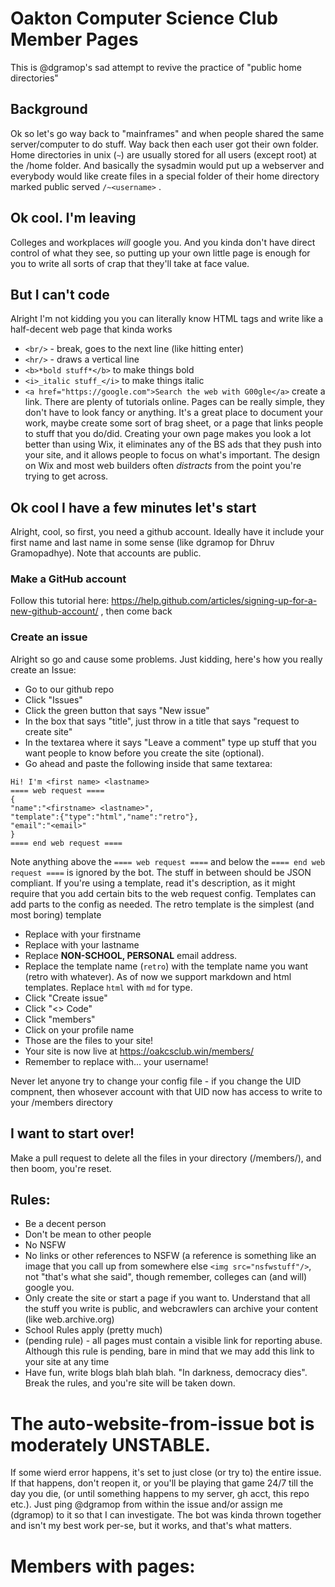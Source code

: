 # Oakton Computer Science Club Member Pages
This is @dgramop's sad attempt to revive the practice of "public home directories"

## Background
Ok so let's go way back to "mainframes" and when people shared the same server/computer to do stuff. Way back then each user got their own folder. Home directories in unix (```~```) are usually stored for all users (except root) at the /home folder. And basically the sysadmin would put up a webserver and everybody would like create files in a special folder of their home directory marked public served ```/~<username>``` .
  
## Ok cool. I'm leaving
Colleges and workplaces *will* google you. And you kinda don't have direct control of what they see, so putting up your own little page is enough for you to write all sorts of crap that they'll take at face value.

## But I can't code
Alright I'm not kidding you you can literally know HTML tags and write like a half-decent web page that kinda works
  - `<br/>` - break, goes to the next line (like hitting enter)
  - `<hr/>` - draws a vertical line
  - `<b>*bold stuff*</b>` to make things bold
  - `<i>_italic stuff_</i>` to make things italic
  - `<a href="https://google.com">Search the web with G00gle</a>` create a link.
There are plenty of tutorials online. Pages can be really simple, they don't have to look fancy or anything. It's a great place to document your work, maybe create some sort of brag sheet, or a page that links people to stuff that you do/did. Creating your own page makes you look a lot better than using Wix, it eliminates any of the BS ads that they push into your site, and it allows people to focus on what's important. The design on Wix and most web builders often _distracts_ from the point you're trying to get across.

## Ok cool I have a few minutes let's start
Alright, cool, so first, you need a github account. Ideally have it include your first name and last name in some sense (like dgramop for Dhruv Gramopadhye). Note that accounts are public.
### Make a GitHub account
Follow this tutorial here: https://help.github.com/articles/signing-up-for-a-new-github-account/ , then come back
### Create an issue
Alright so go and cause some problems. Just kidding, here's how you really create an Issue:
  - Go to our github repo
  - Click "Issues"
  - Click the green button that says "New issue"
  - In the box that says "title", just throw in a title that says "request to create site"
  - In the textarea where it says "Leave a comment" type up stuff that you want people to know before you create the site (optional).
  - Go ahead and paste the following inside that same textarea:
  ```
  Hi! I'm <first name> <lastname>
  ==== web request ====
  {
  "name":"<firstname> <lastname>",
  "template":{"type":"html","name":"retro"},
  "email":"<email>"
  }
  ==== end web request ====
  ```
  Note anything above the `==== web request ====` and below the `==== end web request ====` is ignored by the bot. The stuff in between should be JSON compliant. If you're using a template, read it's description, as it might require that you add certain bits to the web request config. Templates can add parts to the config as needed. The retro template is the simplest (and most boring) template
  - Replace <firstname> with your firstname
  - Replace <lastname> with your lastname
  - Replace <email> **NON-SCHOOL, PERSONAL** email address.
  - Replace the template name (```retro```) with the template name you want (retro with whatever). As of now we support markdown and html templates. Replace ```html``` with ```md``` for type.
  - Click "Create issue"
  - Click "<> Code"
  - Click "members"
  - Click on your profile name
  - Those are the files to your site!
  - Your site is now live at https://oakcsclub.win/members/<your username>
  - Remember to replace <your username> with... your username!

Never let anyone try to change your config file - if you change the UID compnent, then whosever account with that UID now has access to write to your /members directory

## I want to start over!
Make a pull request to delete all the files in your directory (/members/<github username>), and then boom, you're reset.

## Rules:
  - Be a decent person
  - Don't be mean to other people
  - No NSFW
  - No links or other references to NSFW (a reference is something like an image that you call up from somewhere else `<img src="nsfwstuff"/>`, not "that's what she said", though remember, colleges can (and will) google you.
  - Only create the site or start a page if you want to. Understand that all the stuff you write is public, and webcrawlers can archive your content (like web.archive.org)
  - School Rules apply (pretty much)
  - (pending rule) - all pages must contain a visible link for reporting abuse. Although this rule is pending, bare in mind that we may add this link to your site at any time
  - Have fun, write blogs blah blah blah. "In darkness, democracy dies". 
Break the rules, and you're site will be taken down. 

# The auto-website-from-issue bot is moderately UNSTABLE. 
If some wierd error happens, it's set to just close (or try to) the entire issue. If that happens, don't reopen it, or you'll be playing that game 24/7 till the day you die, (or until something happens to my server, gh acct, this repo etc.).
Just ping @dgramop from within the issue and/or assign me (dgramop) to it so that I can investigate. 
The bot was kinda thrown together and isn't my best work per-se, but it works, and that's what matters.

# Members with pages:
